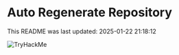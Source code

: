 # Auto Regenerate Repository

This README was last updated: 2025-01-22 21:18:12

 ![TryHackMe](https://tryhackme.com/badge/533634)